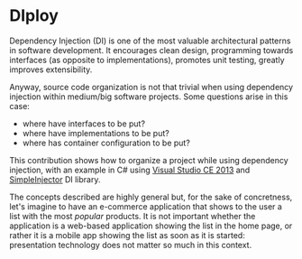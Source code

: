 # DIploy

Dependency Injection (DI) is one of the most valuable architectural patterns in software development. It encourages clean design, programming towards interfaces (as opposite to implementations), promotes unit testing, greatly improves extensibility.

Anyway, source code organization is not that trivial when using dependency injection within medium/big software projects. Some questions arise in this case:
 * where have interfaces to be put?
 * where have implementations to be put?
 * where has container configuration to be put?

This contribution shows how to organize a project while using dependency injection, with an example in C# using [Visual Studio CE 2013](https://www.visualstudio.com/it/vs/community/) and [SimpleInjector](https://simpleinjector.org/index.html) DI library.

The concepts described are highly general but, for the sake of concretness, let's imagine to have an e-commerce application that shows to the user a list with the most *popular* products. It is not important whether the application is a web-based application showing the list in the home page, or rather it is a mobile app showing the list as soon as it is started: presentation technology does not matter so much in this context.

